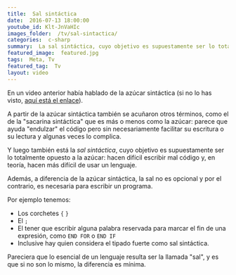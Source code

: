 ```yaml
---
title:  Sal sintáctica
date:  2016-07-13 18:00:00
youtube_id: Klt-JnVaHIc
images_folder:  /tv/sal-sintactica/
categories:  c-sharp
summary:  La sal sintáctica, cuyo objetivo es supuestamente ser lo totalmente opuesto a la azúcar, hacen difícil escribir mal código y, en teoría, hacen más difícil de usar un lenguaje.
featured_image:  featured.jpg
tags:  Meta, Tv
featured_tag:  Tv
layout: video
---
```


En un video anterior había hablado de la azúcar sintáctica (si no lo has visto, <a href="../tv/azucar-sintactica">aquí está el enlace</a>). 

A partir de la azúcar sintáctica también se acuñaron otros términos, como el de la "sacarina sintáctica" que es más o menos como la azúcar: parece que ayuda "endulzar" el código pero sin necesariamente facilitar su escritura o su lectura y algunas veces lo complica.

Y luego también está la *sal sintáctica*, cuyo objetivo es supuestamente ser lo totalmente opuesto a la azúcar: hacen difícil escribir mal código y, en teoría, hacen más difícil de usar un lenguaje.

Además, a diferencia de la azúcar sintáctica, la sal no es opcional y por el contrario, es necesaria para escribir un programa.

Por ejemplo tenemos:

- Los corchetes `{` `}`
- El `;`
- El tener que escribir alguna palabra reservada para marcar el fin de una expresión, como `END FOR` o `END IF`
- Inclusive hay quien considera el tipado fuerte como sal sintáctica.

Pareciera que lo esencial de un lenguaje resulta ser la llamada "sal", y es que si no son lo mismo, la diferencia es mínima.
